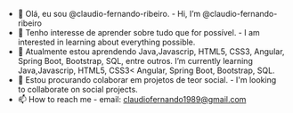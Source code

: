 - 👋 Olá, eu sou @claudio-fernando-ribeiro. - Hi, I’m @claudio-fernando-ribeiro
- 👀 Tenho interesse de aprender sobre tudo que for possível. - I am interested in learning about everything possible.
- 🌱 Atualmente estou aprendendo Java,Javascrip, HTML5, CSS3, Angular, Spring Boot, Bootstrap, SQL, entre outros. I’m currently learning Java,Javascrip, HTML5, CSS3< Angular, Spring Boot, Bootstrap, SQL.
- 💞️ Estou procurando colaborar em projetos de teor social. - I'm looking to collaborate on social projects.
- 📫 How to reach me - email: claudiofernando1989@gmail.com

<!---
claudio-fernando-ribeiro/claudio-fernando-ribeiro is a ✨ special ✨ repository because its `README.md` (this file) appears on your GitHub profile.
You can click the Preview link to take a look at your changes.
--->
